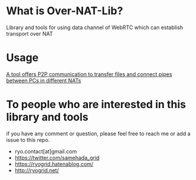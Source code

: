 # What is Over-NAT-Lib?
Library and tools for using data channel of WebRTC which can establish transport over NAT  
  
  
# Usage  
[A tool offers P2P communication to transfer files and connect pipes between PCs in different NATs](https://qiita.com/ryo_grid/items/4ce5d45454887500e9c)
  
  
# To people who are interested in this library and tools
if you have any comment or question, please feel free to reach me or add a issue to this repo.  
- ryo.contact[at]gmail.com   
- https://twitter.com/samehada_grid  
- https://ryogrid.hatenablog.com/
- http://ryogrid.net/
